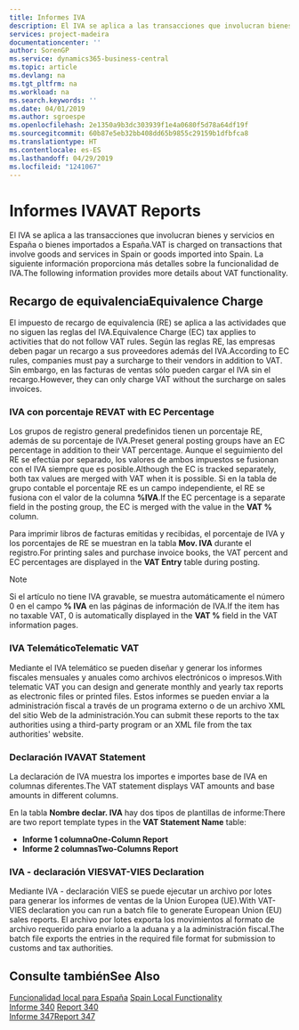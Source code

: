 ```yaml
---
title: Informes IVA
description: El IVA se aplica a las transacciones que involucran bienes y servicios en España o bienes importados a España. La siguiente información proporciona más detalles sobre la funcionalidad de IVA.
services: project-madeira
documentationcenter: ''
author: SorenGP
ms.service: dynamics365-business-central
ms.topic: article
ms.devlang: na
ms.tgt_pltfrm: na
ms.workload: na
ms.search.keywords: ''
ms.date: 04/01/2019
ms.author: sgroespe
ms.openlocfilehash: 2e1350a9b3dc303939f1e4a0680f5d78a64df19f
ms.sourcegitcommit: 60b87e5eb32bb408dd65b9855c29159b1dfbfca8
ms.translationtype: HT
ms.contentlocale: es-ES
ms.lasthandoff: 04/29/2019
ms.locfileid: "1241067"
---
```

# <a name="vat-reports"></a><span data-ttu-id="c686d-104">Informes IVA</span><span class="sxs-lookup"><span data-stu-id="c686d-104">VAT Reports</span></span>
<span data-ttu-id="c686d-105">El IVA se aplica a las transacciones que involucran bienes y servicios en España o bienes importados a España.</span><span class="sxs-lookup"><span data-stu-id="c686d-105">VAT is charged on transactions that involve goods and services in Spain or goods imported into Spain.</span></span> <span data-ttu-id="c686d-106">La siguiente información proporciona más detalles sobre la funcionalidad de IVA.</span><span class="sxs-lookup"><span data-stu-id="c686d-106">The following information provides more details about VAT functionality.</span></span>  

## <a name="equivalence-charge"></a><span data-ttu-id="c686d-107">Recargo de equivalencia</span><span class="sxs-lookup"><span data-stu-id="c686d-107">Equivalence Charge</span></span>  
<span data-ttu-id="c686d-108">El impuesto de recargo de equivalencia (RE) se aplica a las actividades que no siguen las reglas del IVA.</span><span class="sxs-lookup"><span data-stu-id="c686d-108">Equivalence Charge (EC) tax applies to activities that do not follow VAT rules.</span></span> <span data-ttu-id="c686d-109">Según las reglas RE, las empresas deben pagar un recargo a sus proveedores además del IVA.</span><span class="sxs-lookup"><span data-stu-id="c686d-109">According to EC rules, companies must pay a surcharge to their vendors in addition to VAT.</span></span> <span data-ttu-id="c686d-110">Sin embargo, en las facturas de ventas sólo pueden cargar el IVA sin el recargo.</span><span class="sxs-lookup"><span data-stu-id="c686d-110">However, they can only charge VAT without the surcharge on sales invoices.</span></span>  

### <a name="vat-with-ec-percentage"></a><span data-ttu-id="c686d-111">IVA con porcentaje RE</span><span class="sxs-lookup"><span data-stu-id="c686d-111">VAT with EC Percentage</span></span>  
<span data-ttu-id="c686d-112">Los grupos de registro general predefinidos tienen un porcentaje RE, además de su porcentaje de IVA.</span><span class="sxs-lookup"><span data-stu-id="c686d-112">Preset general posting groups have an EC percentage in addition to their VAT percentage.</span></span> <span data-ttu-id="c686d-113">Aunque el seguimiento del RE se efectúa por separado, los valores de ambos impuestos se fusionan con el IVA siempre que es posible.</span><span class="sxs-lookup"><span data-stu-id="c686d-113">Although the EC is tracked separately, both tax values are merged with VAT when it is possible.</span></span> <span data-ttu-id="c686d-114">Si en la tabla de grupo contable el porcentaje RE es un campo independiente, el RE se fusiona con el valor de la columna **%IVA**.</span><span class="sxs-lookup"><span data-stu-id="c686d-114">If the EC percentage is a separate field in the posting group, the EC is merged with the value in the **VAT %** column.</span></span>  

<span data-ttu-id="c686d-115">Para imprimir libros de facturas emitidas y recibidas, el porcentaje de IVA y los porcentajes de RE se muestran en la tabla **Mov. IVA** durante el registro.</span><span class="sxs-lookup"><span data-stu-id="c686d-115">For printing sales and purchase invoice books, the VAT percent and EC percentages are displayed in the **VAT Entry** table during posting.</span></span>  

> [!NOTE]  
>  <span data-ttu-id="c686d-116">Si el artículo no tiene IVA gravable, se muestra automáticamente el número 0 en el campo **% IVA** en las páginas de información de IVA.</span><span class="sxs-lookup"><span data-stu-id="c686d-116">If the item has no taxable VAT, 0 is automatically displayed in the **VAT %** field in the VAT information pages.</span></span>  

### <a name="telematic-vat"></a><span data-ttu-id="c686d-117">IVA Telemático</span><span class="sxs-lookup"><span data-stu-id="c686d-117">Telematic VAT</span></span>  
<span data-ttu-id="c686d-118">Mediante el IVA telemático se pueden diseñar y generar los informes fiscales mensuales y anuales como archivos electrónicos o impresos.</span><span class="sxs-lookup"><span data-stu-id="c686d-118">With telematic VAT you can design and generate monthly and yearly tax reports as electronic files or printed files.</span></span> <span data-ttu-id="c686d-119">Estos informes se pueden enviar a la administración fiscal a través de un programa externo o de un archivo XML del sitio Web de la administración.</span><span class="sxs-lookup"><span data-stu-id="c686d-119">You can submit these reports to the tax authorities using a third-party program or an XML file from the tax authorities' website.</span></span>  

### <a name="vat-statement"></a><span data-ttu-id="c686d-120">Declaración IVA</span><span class="sxs-lookup"><span data-stu-id="c686d-120">VAT Statement</span></span>  
<span data-ttu-id="c686d-121">La declaración de IVA muestra los importes e importes base de IVA en columnas diferentes.</span><span class="sxs-lookup"><span data-stu-id="c686d-121">The VAT statement displays VAT amounts and base amounts in different columns.</span></span>  

<span data-ttu-id="c686d-122">En la tabla **Nombre declar. IVA** hay dos tipos de plantillas de informe:</span><span class="sxs-lookup"><span data-stu-id="c686d-122">There are two report template types in the **VAT Statement Name** table:</span></span>  

- <span data-ttu-id="c686d-123">**Informe 1 columna**</span><span class="sxs-lookup"><span data-stu-id="c686d-123">**One-Column Report**</span></span>  
- <span data-ttu-id="c686d-124">**Informe 2 columnas**</span><span class="sxs-lookup"><span data-stu-id="c686d-124">**Two-Columns Report**</span></span>  

### <a name="vat-vies-declaration"></a><span data-ttu-id="c686d-125">IVA - declaración VIES</span><span class="sxs-lookup"><span data-stu-id="c686d-125">VAT-VIES Declaration</span></span>  
<span data-ttu-id="c686d-126">Mediante IVA - declaración VIES se puede ejecutar un archivo por lotes para generar los informes de ventas de la Union Europea (UE).</span><span class="sxs-lookup"><span data-stu-id="c686d-126">With VAT-VIES declaration you can run a batch file to generate European Union (EU) sales reports.</span></span> <span data-ttu-id="c686d-127">El archivo por lotes exporta los movimientos al formato de archivo requerido para enviarlo a la aduana y a la administración fiscal.</span><span class="sxs-lookup"><span data-stu-id="c686d-127">The batch file exports the entries in the required file format for submission to customs and tax authorities.</span></span>  

## <a name="see-also"></a><span data-ttu-id="c686d-128">Consulte también</span><span class="sxs-lookup"><span data-stu-id="c686d-128">See Also</span></span>  
 <span data-ttu-id="c686d-129">[Funcionalidad local para España](spain-local-functionality.md) </span><span class="sxs-lookup"><span data-stu-id="c686d-129">[Spain Local Functionality](spain-local-functionality.md) </span></span>  
 <span data-ttu-id="c686d-130">[Informe 340](report-340.md) </span><span class="sxs-lookup"><span data-stu-id="c686d-130">[Report 340](report-340.md) </span></span>  
 [<span data-ttu-id="c686d-131">Informe 347</span><span class="sxs-lookup"><span data-stu-id="c686d-131">Report 347</span></span>](report-347.md)
